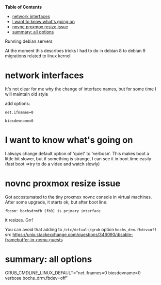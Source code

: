 <!-- START doctoc generated TOC please keep comment here to allow auto update -->
<!-- DON'T EDIT THIS SECTION, INSTEAD RE-RUN doctoc TO UPDATE -->
**Table of Contents**

- [network interfaces](#network-interfaces)
- [I want to know what's going on](#i-want-to-know-whats-going-on)
- [novnc proxmox resize issue](#novnc-proxmox-resize-issue)
- [summary: all options](#summary-all-options)

<!-- END doctoc generated TOC please keep comment here to allow auto update -->

Running debian servers

At the moment this describes tricks I had to do in debian 8 to debian 9 migrations related to linux kernel

# network interfaces

It's not clear for me why the change of interface names, but for some time I will maintain old style

add options:

    net.ifnames=0

    biosdevname=0

# I want to know what's going on

I always change default option of 'quiet' to 'verbose'. This makes boot a little bit slower, but if something is strange, I can see it in boot time easily (fast boot =>try to do a video and watch slowly)

# novnc proxmox resize issue

Got accostumated to the tiny proxmox novnc console in virtual machines. After some upgrade, it starts ok, but after boot line:

    fbcon: bochsdrmfb (fb0) is primary interface

it resizes. Grr!

You can avoid that adding to `/etc/default/grub` option `bochs_drm.fbdev=off` src https://unix.stackexchange.com/questions/346090/disable-framebuffer-in-qemu-guests

# summary: all options

GRUB_CMDLINE_LINUX_DEFAULT="net.ifnames=0 biosdevname=0 verbose bochs_drm.fbdev=off"
